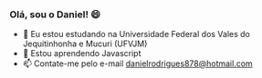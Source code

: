 ### Olá, sou o Daniel! 😄 

- 🔭 Eu estou estudando na Universidade Federal dos Vales do Jequitinhonha e Mucuri (UFVJM)
- 🌱 Estou aprendendo Javascript
- 📫 Contate-me pelo e-mail danielrodrigues878@hotmail.com
